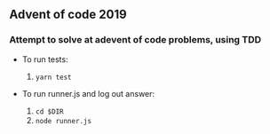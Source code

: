 ## Advent of code 2019
### Attempt to solve at adevent of code problems, using TDD

- To run tests:
  1. `yarn test`

- To run runner.js and log out answer:
  1. `cd $DIR`
  2. `node runner.js`
